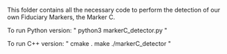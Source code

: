 This folder contains all the necessary code to perform the detection of our own Fiduciary Markers, the Marker C.

To run Python version:
"
python3 markerC_detector.py
"



To run C++ version:
"
cmake .
make
./markerC_detector
"
